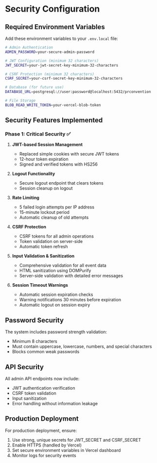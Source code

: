 # Security Configuration

## Required Environment Variables

Add these environment variables to your `.env.local` file:

```bash
# Admin Authentication
ADMIN_PASSWORD=your-secure-admin-password

# JWT Configuration (minimum 32 characters)
JWT_SECRET=your-jwt-secret-key-minimum-32-characters

# CSRF Protection (minimum 32 characters)  
CSRF_SECRET=your-csrf-secret-key-minimum-32-characters

# Database (for future use)
DATABASE_URL=postgresql://user:password@localhost:5432/prconvention

# File Storage
BLOB_READ_WRITE_TOKEN=your-vercel-blob-token
```

## Security Features Implemented

### Phase 1: Critical Security ✅

1. **JWT-based Session Management**
   - Replaced simple cookies with secure JWT tokens
   - 12-hour token expiration
   - Signed and verified tokens with HS256

2. **Logout Functionality**
   - Secure logout endpoint that clears tokens
   - Session cleanup on logout

3. **Rate Limiting**
   - 5 failed login attempts per IP address
   - 15-minute lockout period
   - Automatic cleanup of old attempts

4. **CSRF Protection**
   - CSRF tokens for all admin operations
   - Token validation on server-side
   - Automatic token refresh

5. **Input Validation & Sanitization**
   - Comprehensive validation for all event data
   - HTML sanitization using DOMPurify
   - Server-side validation with detailed error messages

6. **Session Timeout Warnings**
   - Automatic session expiration checks
   - Warning notifications 30 minutes before expiration
   - Automatic logout on session expiry

## Password Security

The system includes password strength validation:
- Minimum 8 characters
- Must contain uppercase, lowercase, numbers, and special characters
- Blocks common weak passwords

## API Security

All admin API endpoints now include:
- JWT authentication verification
- CSRF token validation
- Input sanitization
- Error handling without information leakage

## Production Deployment

For production deployment, ensure:
1. Use strong, unique secrets for JWT_SECRET and CSRF_SECRET
2. Enable HTTPS (handled by Vercel)
3. Set secure environment variables in Vercel dashboard
4. Monitor logs for security events

